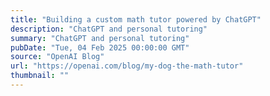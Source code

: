 ```yaml
---
title: "Building a custom math tutor powered by ChatGPT"
description: "ChatGPT and personal tutoring"
summary: "ChatGPT and personal tutoring"
pubDate: "Tue, 04 Feb 2025 00:00:00 GMT"
source: "OpenAI Blog"
url: "https://openai.com/blog/my-dog-the-math-tutor"
thumbnail: ""
---
```


